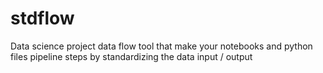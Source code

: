 # stdflow
Data science project data flow tool that make your notebooks and python files pipeline steps by standardizing the data input / output
